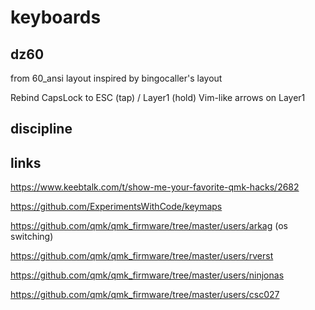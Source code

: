 # keyboards



## dz60

from 60_ansi layout
inspired by bingocaller's layout 

Rebind CapsLock to ESC (tap) / Layer1 (hold)
Vim-like arrows on Layer1



## discipline





## links

https://www.keebtalk.com/t/show-me-your-favorite-qmk-hacks/2682

https://github.com/ExperimentsWithCode/keymaps

https://github.com/qmk/qmk_firmware/tree/master/users/arkag (os switching)

https://github.com/qmk/qmk_firmware/tree/master/users/rverst

https://github.com/qmk/qmk_firmware/tree/master/users/ninjonas

https://github.com/qmk/qmk_firmware/tree/master/users/csc027
